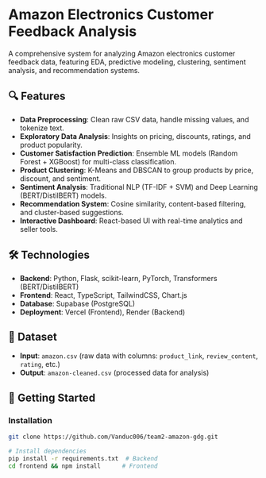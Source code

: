 # Amazon Electronics Customer Feedback Analysis

A comprehensive system for analyzing Amazon electronics customer feedback data, featuring EDA, predictive modeling, clustering, sentiment analysis, and recommendation systems.

## 🔍 Features

- **Data Preprocessing**: Clean raw CSV data, handle missing values, and tokenize text.
- **Exploratory Data Analysis**: Insights on pricing, discounts, ratings, and product popularity.
- **Customer Satisfaction Prediction**: Ensemble ML models (Random Forest + XGBoost) for multi-class classification.
- **Product Clustering**: K-Means and DBSCAN to group products by price, discount, and sentiment.
- **Sentiment Analysis**: Traditional NLP (TF-IDF + SVM) and Deep Learning (BERT/DistilBERT) models.
- **Recommendation System**: Cosine similarity, content-based filtering, and cluster-based suggestions.
- **Interactive Dashboard**: React-based UI with real-time analytics and seller tools.

## 🛠️ Technologies

- **Backend**: Python, Flask, scikit-learn, PyTorch, Transformers (BERT/DistilBERT)
- **Frontend**: React, TypeScript, TailwindCSS, Chart.js
- **Database**: Supabase (PostgreSQL)
- **Deployment**: Vercel (Frontend), Render (Backend)

## 📂 Dataset
- **Input**: `amazon.csv` (raw data with columns: `product_link`, `review_content`, `rating`, etc.)
- **Output**: `amazon-cleaned.csv` (processed data for analysis)

## 🚀 Getting Started

### Installation
```bash
git clone https://github.com/Vanduc006/team2-amazon-gdg.git

# Install dependencies
pip install -r requirements.txt  # Backend
cd frontend && npm install      # Frontend
